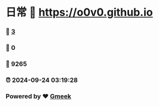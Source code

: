 # 日常 :link: https://o0v0.github.io 
### :page_facing_up: [3](https://o0v0.github.io/tag.html) 
### :speech_balloon: 0 
### :hibiscus: 9265 
### :alarm_clock: 2024-09-24 03:19:28 
### Powered by :heart: [Gmeek](https://github.com/Meekdai/Gmeek)
